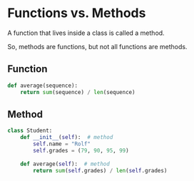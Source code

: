 # Functions vs. Methods

A function that lives inside a class is called a method.

So, methods are functions, but not all functions are methods.

## Function

```python
def average(sequence):
    return sum(sequence) / len(sequence)
```

## Method

```python
class Student:
    def __init__(self):  # method
        self.name = "Rolf"
        self.grades = (79, 90, 95, 99)
    
    def average(self):  # method
        return sum(self.grades) / len(self.grades)
```

